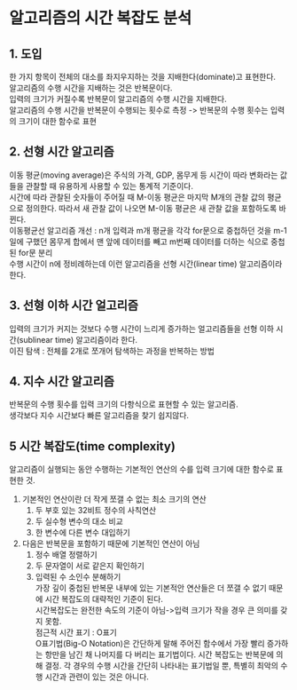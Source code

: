 # 알고리즘의 시간 복잡도 분석  
## 1. 도입  
한 가지 항목이 전체의 대소를 좌지우지하는 것을 지배한다(dominate)고 표현한다.  
알고리즘의 수행 시간을 지배하는 것은 반복문이다.  
입력의 크기가 커질수록 반복문이 알고리즘의 수행 시간을 지배한다.  
알고리즘의 수행 시간을 반복문이 수행되는 횟수로 측정 -> 반복문의 수행 횟수는 입력의 크기이 대한 함수로 표현  
  
## 2. 선형 시간 알고리즘  
이동 평균(moving average)은 주식의 가격, GDP, 몸무게 등 시간이 따라 변화라는 값들을 관찰할 때 유용하게 사용할 수 있는 통계적 기준이다.  
시간에 따라 관찰된 숫자들이 주어질 때 M-이동 평균은 마지막 M개의 관찰 값의 평균으로 정의한다. 따라서 새 관찰 값이 나오면 M-이동 평균은 새 관찰 값을 포함하도록 바뀐다.  
이동평균선 알고리즘 개선 : n개 입력과 m개 평균을 각각 for문으로 중첩하던 것을 m-1일에 구했던 몸무게 합에서 맨 앞에 데이터를 빼고 m번째 데이터를 더하는 식으로 중첩된 for문 분리  
수행 시간이 n에 정비례하는데 이런 알고리즘을 선형 시간(linear time) 알고리즘이라 한다.  
  
## 3. 선형 이하 시간 얼고리즘  
입력의 크기가 커지는 것보다 수행 시간이 느리게 증가하는 얼고리즘들을 선형 이하 시간(sublinear time) 알고리즘이라 한다.  
이진 탐색 : 전체를 2개로 쪼개어 탐색하는 과정을 반복하는 방법  
  
## 4. 지수 시간 알고리즘  
반복문의 수행 횟수를 입력 크기의 다항식으로 표현할 수 있는 알고리즘.  
생각보다 지수 시간보다 빠른 알고리즘을 찾기 쉽지않다.  
  
## 5 시간 복잡도(time complexity)  
알고리즘이 실행되는 동안 수행하는 기본적인 연산의 수를 입력 크기에 대한 함수로 표현한 것.  
1. 기본적인 연산이란 더 작게 쪼갤 수 없는 최소 크기의 연산  
    1. 두 부호 있는 32비트 정수의 사칙연산
    2. 두 실수형 변수의 대소 비교
    3. 한 변수에 다른 변수 대입하기
1. 다음은 반복문을 포함하기 때문에 기본적인 연산이 아님
    1. 정수 배열 정렬하기
    2. 두 문자열이 서로 같은지 확인하기
    3. 입력된 수 소인수 분해하기  
가장 깊이 중첩된 반복문 내부에 있는 기본적안 연산들은 더 쪼갤 수 없기 때문에 시간 복잡도의 대략적인 기준이 된다.  
시간복잡도는 완전한 속도의 기준이 아님->입력 크기가 작을 경우 큰 의미를 갖지 못함.  
점근적 시간 표기 : O표기  
O표기법(Big-O Notation)은 간단하게 말해 주어진 함수에서 가장 빨리 증가하는 항만을 남긴 채 나머지를 다 버리는 표기법이다. 시간 복잡도는 반복문에 의해 결정. 각 경우의 수행 시간을 간단히 나타내는 표기법일 뿐, 특별히 최악의 수행 시간과 관련이 있는 것은 아니다.  
